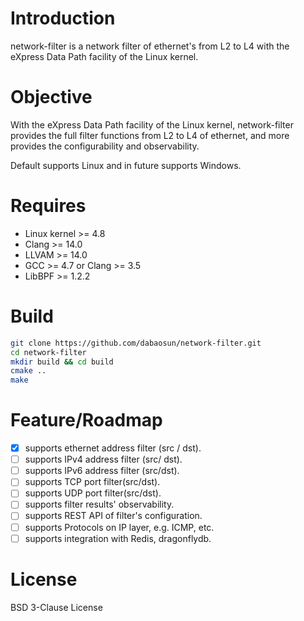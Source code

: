 
# Introduction

network-filter is a network filter of ethernet's from L2 to L4 with the eXpress Data Path facility of the Linux kernel.

# Objective

With the eXpress Data Path facility of the Linux kernel, network-filter provides the full filter functions from L2 to L4 of ethernet, and more provides the configurability and observability.

Default supports Linux and in future supports Windows.

# Requires

*   Linux kernel >= 4.8
*   Clang >= 14.0
*   LLVAM >= 14.0&#x20;
*   GCC >= 4.7 or Clang >= 3.5
*   LibBPF >= 1.2.2

# Build

```bash
git clone https://github.com/dabaosun/network-filter.git
cd network-filter
mkdir build && cd build
cmake ..
make
```

# Feature/Roadmap

*   [x] supports ethernet address filter (src / dst).
*   [ ] supports IPv4 address filter (src/ dst).
*   [ ] supports IPv6 address filter (src/dst).
*   [ ] supports TCP port filter(src/dst).
*   [ ] supports UDP port filter(src/dst).
*   [ ] supports filter results' observability.
*   [ ] supports REST API of filter's configuration.
*   [ ] supports Protocols on IP layer, e.g. ICMP, etc.
*   [ ] supports integration with Redis, dragonflydb.

# License

BSD 3-Clause License
